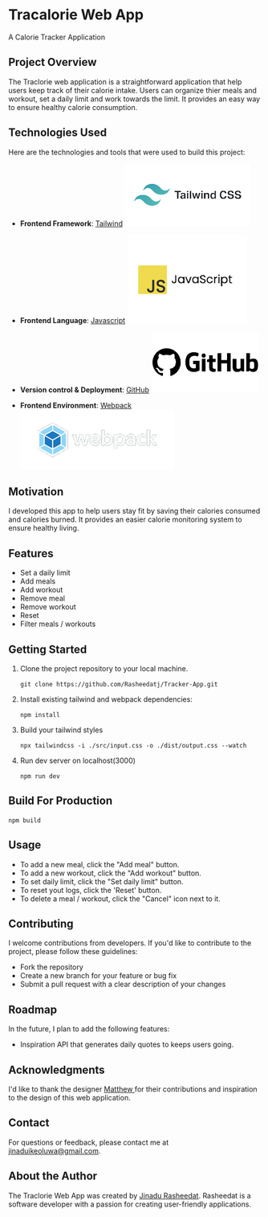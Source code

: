 # Tracalorie Web App

A Calorie Tracker Application

## Project Overview

The Traclorie web application is a straightforward application that help users keep track of their calorie intake. Users can organize thier meals and workout, set a daily limit and work towards the limit. It provides an easy way to ensure healthy calorie consumption.

## Technologies Used

Here are the technologies and tools that were used to build this project:

- **Frontend Framework**: [Tailwind](https://tailwindcss.com/)
  ![Tailwind](./src/assets/tailwindlogo.png)

- **Frontend Language**: [Javascript](https://developer.mozilla.org/en-US/docs/Learn/JavaScript/First_steps/What_is_JavaScript)
  ![Javascript](./src/assets/js_logo.png)

- **Version control & Deployment**: [GitHub](https://github.com/)
  ![GitHub](./src/assets/github_logo.png)

- **Frontend Environment**: [Webpack](https://webpack.js.org/)
  ![webpack](./src/assets/webpack.png)

## Motivation

I developed this app to help users stay fit by saving their calories consumed and calories burned. It provides an easier calorie monitoring system to ensure healthy living.

## Features

- Set a daily limit
- Add meals
- Add workout
- Remove meal
- Remove workout
- Reset
- Filter meals / workouts

## Getting Started

1. Clone the project repository to your local machine.

   ```
   git clone https://github.com/Rasheedatj/Tracker-App.git
   ```

2. Install existing tailwind and webpack dependencies:

   ```
   npm install
   ```

3. Build your tailwind styles
   ```
   npx tailwindcss -i ./src/input.css -o ./dist/output.css --watch
   ```
4. Run dev server on localhost(3000)

   ```
   npm run dev
   ```

## Build For Production

```
npm build
```

## Usage

- To add a new meal, click the "Add meal" button.
- To add a new workout, click the "Add workout" button.
- To set daily limit, click the "Set daily limit" button.
- To reset yout logs, click the 'Reset' button.
- To delete a meal / workout, click the "Cancel" icon next to it.

## Contributing

I welcome contributions from developers. If you'd like to contribute to the project, please follow these guidelines:

- Fork the repository
- Create a new branch for your feature or bug fix
- Submit a pull request with a clear description of your changes

## Roadmap

In the future, I plan to add the following features:

- Inspiration API that generates daily quotes to keeps users going.

## Acknowledgments

I'd like to thank the designer [Matthew ](https://github.com/RasheedatJ) for their contributions and inspiration to the design of this web application.

## Contact

For questions or feedback, please contact me at jinaduikeoluwa@gmail.com.

<!-- ## Additional Information

Please note that this is a fictional project created for demonstration purposes. -->

## About the Author

The Traclorie Web App was created by [Jinadu Rasheedat](https://www.linkedin.com/in/rashedat-jinadu/). Rasheedat is a software developer with a passion for creating user-friendly applications.
